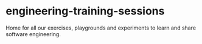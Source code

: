 # engineering-training-sessions
Home for all our exercises, playgrounds and experiments to learn and share software engineering.